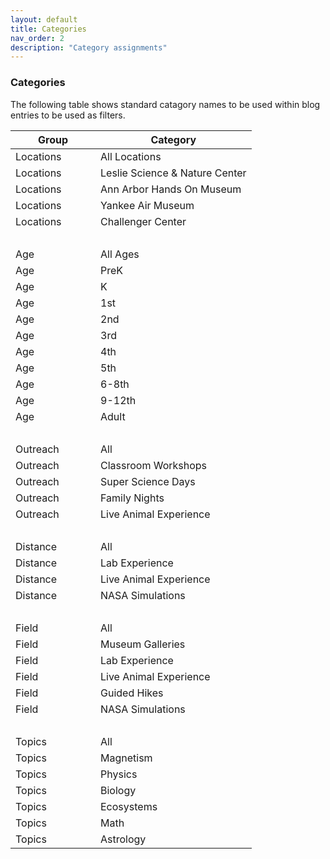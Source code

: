 ```yaml
---
layout: default
title: Categories
nav_order: 2
description: "Category assignments"
---
```


### Categories  

The following table shows standard catagory names to be used within blog entries to be used as filters.  


<table class="ws-table-all notranslate slim">
  <thead>
     <tr class="tableTop"> 
     	<th style="width:120px">Group</th>
      <th>Category</th>
     </tr>
  </thead>
  <tbody>
     <tr>
        <td>Locations</td>
        <td>All Locations</td>
     </tr>
     <tr>
        <td>Locations</td>
        <td>Leslie Science &amp; Nature Center</td>
     </tr>
     <tr>
        <td>Locations</td>
        <td>Ann Arbor Hands On Museum</td>
     </tr>
     <tr>
        <td>Locations</td>
        <td>Yankee Air Museum</td>
     </tr>
     <tr>
        <td>Locations</td>
        <td>Challenger Center</td>
     </tr>
     <tr>
        <td>&nbsp;</td>
        <td>&nbsp;</td>
     </tr>
     <tr>
        <td>Age</td>
        <td>All Ages</td>
     </tr>
     <tr>
        <td>Age</td>
        <td>PreK</td>
     </tr>
     <tr>
        <td>Age</td>
        <td>K</td>
     </tr>
     <tr>
        <td>Age</td>
        <td>1st</td>
     </tr>
     <tr>
        <td>Age</td>
        <td>2nd</td>
     </tr>
     <tr>
        <td>Age</td>
        <td>3rd</td>
     </tr>
     <tr>
        <td>Age</td>
        <td>4th</td>
     </tr>
     <tr>
        <td>Age</td>
        <td>5th</td>
     </tr>
     <tr>
        <td>Age</td>
        <td>6-8th</td>
     </tr>
     <tr>
        <td>Age</td>
        <td>9-12th</td>
     </tr>
     <tr>
        <td>Age</td>
        <td>Adult</td>
     </tr>
     <tr>
        <td>&nbsp;</td>
        <td>&nbsp;</td>
     </tr>
     <tr>
        <td>Outreach</td>
        <td>All</td>
     </tr>
     <tr>
        <td>Outreach</td>
        <td>Classroom Workshops</td>
     </tr>
     <tr>
        <td>Outreach</td>
        <td>Super Science Days</td>
     </tr>
     <tr>
        <td>Outreach</td>
        <td>Family Nights</td>
     </tr>
     <tr>
        <td>Outreach</td>
        <td>Live Animal Experience</td>
     </tr>
     <tr>
        <td>&nbsp;</td>
        <td>&nbsp;</td>
     </tr>
     <tr>
        <td>Distance</td>
        <td>All</td>
     </tr>
     <tr>
        <td>Distance</td>
        <td>Lab Experience</td>
     </tr>
     <tr>
        <td>Distance</td>
        <td>Live Animal Experience</td>
     </tr>
     <tr>
        <td>Distance</td>
        <td>NASA Simulations</td>
     </tr>
     <tr>
        <td>&nbsp;</td>
        <td>&nbsp;</td>
     </tr>
     <tr>
        <td>Field</td>
        <td>All</td>
     </tr>
     <tr>
        <td>Field</td>
        <td>Museum Galleries</td>
     </tr>
     <tr>
        <td>Field</td>
        <td>Lab Experience</td>
     </tr>
     <tr>
        <td>Field</td>
        <td>Live Animal Experience</td>
     </tr>
     <tr>
        <td>Field</td>
        <td>Guided Hikes</td>
     </tr>
     <tr>
        <td>Field</td>
        <td>NASA Simulations</td>
     </tr>
     <tr>
        <td>&nbsp;</td>
        <td>&nbsp;</td>
     </tr>
     <tr>
        <td>Topics</td>
        <td>All</td>
     </tr>
     <tr>
        <td>Topics</td>
        <td>Magnetism</td>
     </tr>
     <tr>
        <td>Topics</td>
        <td>Physics</td>
     </tr>
     <tr>
        <td>Topics</td>
        <td>Biology</td>
     </tr>
     <tr>
        <td>Topics</td>
        <td>Ecosystems</td>
     </tr>
     <tr>
        <td>Topics</td>
        <td>Math</td>
     </tr>
     <tr>
        <td>Topics</td>
        <td>Astrology</td>
     </tr>
	</tbody>
</table>
